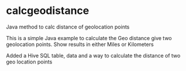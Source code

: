 # calcgeodistance
Java method to calc distance of geolocation points

This is a simple Java example to calculate the Geo distance give two geolocation points.
Show results in either Miles or Kilometers

Added a Hive SQL table, data and a way to calculate the distance of two geo location points
